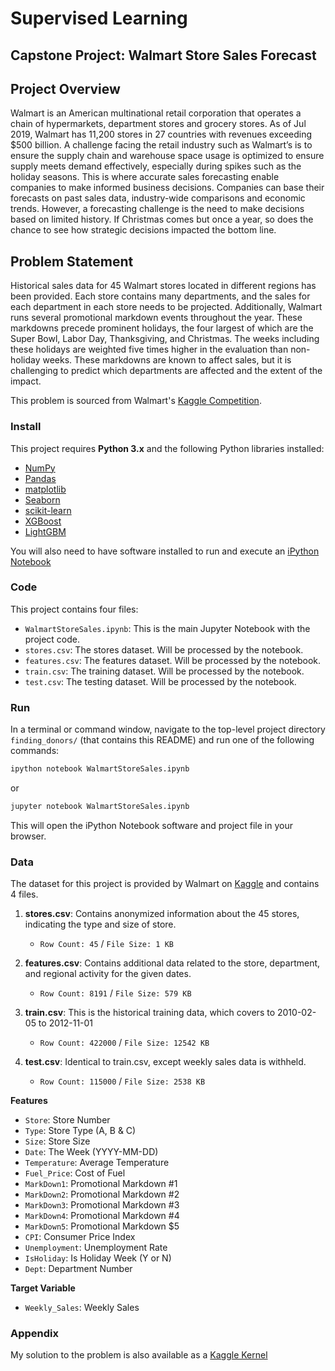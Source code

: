 # Supervised Learning
## Capstone Project: Walmart Store Sales Forecast

## Project Overview
Walmart is an American multinational retail corporation that operates a chain of hypermarkets, department stores and grocery stores. As of Jul 2019, Walmart has 11,200 stores in 27 countries with revenues exceeding $500 billion. A challenge facing the retail industry such as Walmart’s is to ensure the supply chain and warehouse space usage is optimized to ensure supply meets demand effectively, especially during spikes such as the holiday seasons. 
This is where accurate sales forecasting enable companies to make informed business decisions. Companies can base their forecasts on past sales data, industry-wide comparisons and economic trends. However, a forecasting challenge is the need to make decisions based on limited history. If Christmas comes but once a year, so does the chance to see how strategic decisions impacted the bottom line. 

## Problem Statement
Historical sales data for 45 Walmart stores located in different regions has been provided. Each store contains many departments, and the sales for each department in each store needs to be projected. Additionally, Walmart runs several promotional markdown events throughout the year. These markdowns precede prominent holidays, the four largest of which are the Super Bowl, Labor Day, Thanksgiving, and Christmas. The weeks including these holidays are weighted five times higher in the evaluation than non-holiday weeks. These markdowns are known to affect sales, but it is challenging to predict which departments are affected and the extent of the impact.

This problem is sourced from Walmart's [Kaggle Competition](https://www.kaggle.com/c/walmart-recruiting-store-sales-forecasting/overview).


### Install

This project requires **Python 3.x** and the following Python libraries installed:

- [NumPy](http://www.numpy.org/)
- [Pandas](http://pandas.pydata.org)
- [matplotlib](http://matplotlib.org/)
- [Seaborn](https://seaborn.pydata.org/)
- [scikit-learn](http://scikit-learn.org/stable/)
- [XGBoost](https://xgboost.readthedocs.io/)
- [LightGBM](https://lightgbm.readthedocs.io/en/latest/)

You will also need to have software installed to run and execute an [iPython Notebook](http://ipython.org/notebook.html)

### Code

This project contains four files:

- `WalmartStoreSales.ipynb`: This is the main Jupyter Notebook with the project code.
- `stores.csv`: The stores dataset. Will be processed by the notebook.
- `features.csv`: The features dataset. Will be processed by the notebook.
- `train.csv`: The training dataset. Will be processed by the notebook.
- `test.csv`: The testing dataset. Will be processed by the notebook.


### Run

In a terminal or command window, navigate to the top-level project directory `finding_donors/` (that contains this README) and run one of the following commands:

```bash
ipython notebook WalmartStoreSales.ipynb
```  
or
```bash
jupyter notebook WalmartStoreSales.ipynb
```

This will open the iPython Notebook software and project file in your browser.

### Data
The dataset for this project is provided by Walmart on [Kaggle](https://www.kaggle.com/c/walmart-recruiting-store-sales-forecasting/data) and contains 4 files. 

1. **stores.csv**: Contains anonymized information about the 45 stores, indicating the type and size of store.
   - `Row Count: 45` / `File Size: 1 KB`

2. **features.csv**: Contains additional data related to the store, department, and regional activity for the given dates. 
   - `Row Count: 8191` / `File Size: 579 KB`

3. **train.csv**: This is the historical training data, which covers to 2010-02-05 to 2012-11-01
   - `Row Count: 422000` / `File Size: 12542 KB`

4. **test.csv**: Identical to train.csv, except weekly sales data is withheld. 
   - `Row Count: 115000` / `File Size: 2538 KB`

**Features**
- `Store`: Store Number
- `Type`: Store Type (A, B & C)
- `Size`: Store Size
- `Date`: The Week (YYYY-MM-DD)
- `Temperature`: Average Temperature
- `Fuel_Price`: Cost of Fuel
- `MarkDown1`: Promotional Markdown #1
- `MarkDown2`: Promotional Markdown #2
- `MarkDown3`: Promotional Markdown #3
- `MarkDown4`: Promotional Markdown #4
- `MarkDown5`: Promotional Markdown $5
- `CPI`: Consumer Price Index
- `Unemployment`: Unemployment Rate
- `IsHoliday`: Is Holiday Week (Y or N)
- `Dept`: Department Number

**Target Variable**
- `Weekly_Sales`: Weekly Sales

### Appendix
My solution to the problem is also available as a [Kaggle Kernel](https://www.kaggle.com/nitinx/storesales-randomforest-light-gbm-stacking)